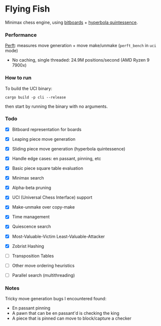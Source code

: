 # Flying Fish

Minimax chess engine, using [bitboards](https://www.chessprogramming.org/Bitboards) + [hyperbola quintessence](https://www.chessprogramming.org/Hyperbola_Quintessence).

### Performance

[Perft](https://www.chessprogramming.org/Perft): measures move generation + move make/unmake (`perft_bench` in `uci` mode)
- No caching, single threaded: 24.9M positions/second (AMD Ryzen 9 7900x)

### How to run

To build the UCI binary:

```
cargo build -p cli --release
```

then start by running the binary with no arguments.

### Todo

- [X] Bitboard representation for boards
- [X] Leaping piece move generation
- [X] Sliding piece move generation (hyperbola quintessence)
- [X] Handle edge cases: en passant, pinning, etc
- [X] Basic piece square table evaluation
- [X] Minimax search
- [X] Alpha-beta pruning
- [X] UCI (Universal Chess Interface) support
- [X] Make-unmake over copy-make
- [X] Time management
- [X] Quiescence search
- [X] Most-Valuable-Victim Least-Valuable-Attacker
- [X] Zobrist Hashing
- [ ] Transposition Tables
- [ ] Other move ordering heuristics
- [ ] Parallel search (multithreading)


### Notes

Tricky move generation bugs I encountered found:
- En passant pinning
- A pawn that can be en passant'd is checking the king
- A piece that is pinned can move to block/capture a checker
